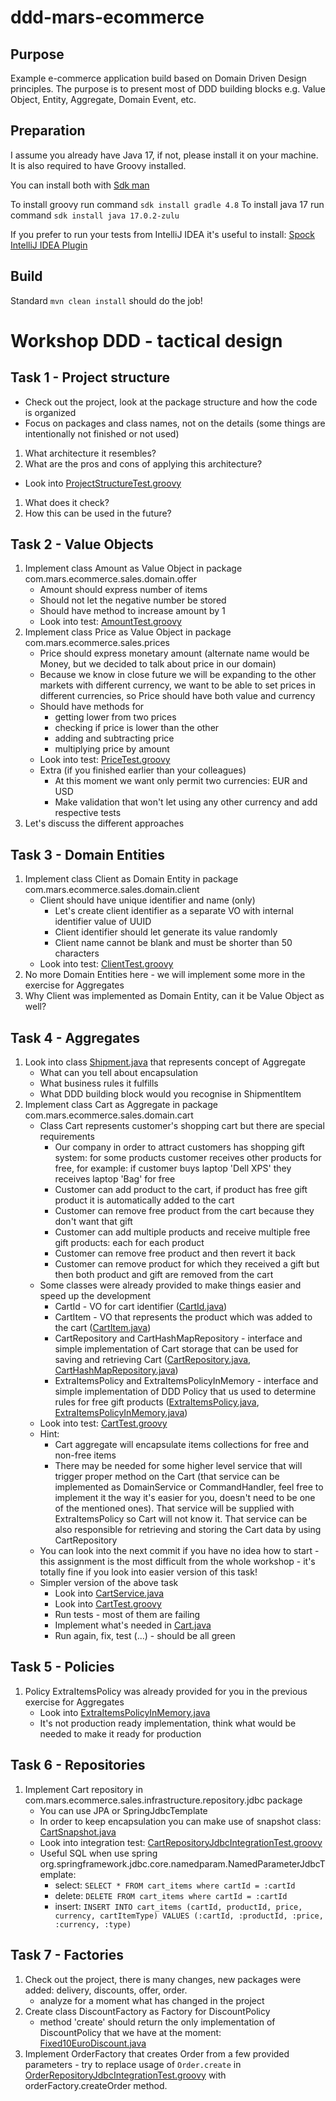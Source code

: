 # ddd-mars-ecommerce

## Purpose

Example e-commerce application build based on Domain Driven Design principles.
The purpose is to present most of DDD building blocks e.g. Value Object, Entity, Aggregate, Domain Event, etc.

## Preparation

I assume you already have Java 17, if not, please install it on your machine.
It is also required to have Groovy installed.

You can install both with [Sdk man](https://sdkman.io)

To install groovy run command `sdk install gradle 4.8`
To install java 17 run command `sdk install java 17.0.2-zulu`

If you prefer to run your tests from IntelliJ IDEA it's useful to install: [Spock IntelliJ IDEA Plugin](https://www.jetbrains.com/idea/guide/tutorials/writing-tests-with-spock/spock-intellij-plugin/)

## Build

Standard `mvn clean install` should do the job!

# Workshop DDD - tactical design

## Task 1 - Project structure

 - Check out the project, look at the package structure and how the code is organized
 - Focus on packages and class names, not on the details (some things are intentionally not finished or not used)

 1. What architecture it resembles?
 2. What are the pros and cons of applying this architecture?

 - Look into [ProjectStructureTest.groovy](src%2Ftest%2Fgroovy%2Fcom%2Fmars%2Fecommerce%2Fsales%2FProjectStructureTest.groovy)

 1. What does it check?
 2. How this can be used in the future?

## Task 2 - Value Objects

 1. Implement class Amount as Value Object in package com.mars.ecommerce.sales.domain.offer
    - Amount should express number of items
    - Should not let the negative number be stored
    - Should have method to increase amount by 1
    - Look into test: [AmountTest.groovy](src%2Ftest%2Fgroovy%2Fcom%2Fmars%2Fecommerce%2Fsales%2Fdomain%2Foffer%2FAmountTest.groovy)
 2. Implement class Price as Value Object in package com.mars.ecommerce.sales.prices
    - Price should express monetary amount (alternate name would be Money, but we decided to talk about price in our domain)
    - Because we know in close future we will be expanding to the other markets with different currency, we want to be able to set prices in different currencies, so Price should have both value and currency
    - Should have methods for
      - getting lower from two prices
      - checking if price is lower than the other
      - adding and subtracting price
      - multiplying price by amount
    - Look into test: [PriceTest.groovy](src%2Ftest%2Fgroovy%2Fcom%2Fmars%2Fecommerce%2Fsales%2Fdomain%2Fprices%2FPriceTest.groovy)
    - Extra (if you finished earlier than your colleagues)
      - At this moment we want only permit two currencies: EUR and USD
      - Make validation that won't let using any other currency and add respective tests
 3. Let's discuss the different approaches

## Task 3 - Domain Entities

 1. Implement class Client as Domain Entity in package com.mars.ecommerce.sales.domain.client
    - Client should have unique identifier and name (only)
      - Let's create client identifier as a separate VO with internal identifier value of UUID
      - Client identifier should let generate its value randomly
      - Client name cannot be blank and must be shorter than 50 characters
    - Look into test: [ClientTest.groovy](src%2Ftest%2Fgroovy%2Fcom%2Fmars%2Fecommerce%2Fsales%2Fdomain%2Fclient%2FClientTest.groovy)
 2. No more Domain Entities here - we will implement some more in the exercise for Aggregates
 3. Why Client was implemented as Domain Entity, can it be Value Object as well?

## Task 4 - Aggregates

 1. Look into class [Shipment.java](src%2Fmain%2Fjava%2Fcom%2Fmars%2Fecommerce%2Fshipping%2Fdomain%2Fwarehouse%2FShipment.java) that represents concept of Aggregate
    - What can you tell about encapsulation
    - What business rules it fulfills
    - What DDD building block would you recognise in ShipmentItem
 2. Implement class Cart as Aggregate in package com.mars.ecommerce.sales.domain.cart
    - Class Cart represents customer's shopping cart but there are special requirements
      - Our company in order to attract customers has shopping gift system: for some products customer receives other products for free, for example: if customer buys laptop 'Dell XPS' they receives laptop 'Bag' for free
      - Customer can add product to the cart, if product has free gift product it is automatically added to the cart
      - Customer can remove free product from the cart because they don't want that gift
      - Customer can add multiple products and receive multiple free gift products: each for each product
      - Customer can remove free product and then revert it back
      - Customer can remove product for which they received a gift but then both product and gift are removed from the cart
    - Some classes were already provided to make things easier and speed up the development
      - CartId - VO for cart identifier ([CartId.java](src%2Fmain%2Fjava%2Fcom%2Fmars%2Fecommerce%2Fsales%2Fdomain%2Fcart%2FCartId.java))
      - CartItem - VO that represents the product which was added to the cart ([CartItem.java](src%2Fmain%2Fjava%2Fcom%2Fmars%2Fecommerce%2Fsales%2Fdomain%2Fcart%2FCartItem.java))
      - CartRepository and CartHashMapRepository - interface and simple implementation of Cart storage that can be used for saving and retrieving Cart ([CartRepository.java](src%2Fmain%2Fjava%2Fcom%2Fmars%2Fecommerce%2Fsales%2Fdomain%2Fcart%2FCartRepository.java), [CartHashMapRepository.java](src%2Ftest%2Fgroovy%2Fcom%2Fmars%2Fecommerce%2Fsales%2Fdomain%2Fcart%2FCartHashMapRepository.java))
      - ExtraItemsPolicy and ExtraItemsPolicyInMemory - interface and simple implementation of DDD Policy that us used to determine rules for free gift products ([ExtraItemsPolicy.java](src%2Fmain%2Fjava%2Fcom%2Fmars%2Fecommerce%2Fsales%2Fdomain%2Fcart%2FExtraItemsPolicy.java), [ExtraItemsPolicyInMemory.java](src%2Fmain%2Fjava%2Fcom%2Fmars%2Fecommerce%2Fsales%2Finfrastructure%2Frepository%2Fhashmap%2FExtraItemsPolicyInMemory.java))
    - Look into test: [CartTest.groovy](src%2Ftest%2Fgroovy%2Fcom%2Fmars%2Fecommerce%2Fsales%2Fdomain%2Fcart%2FCartTest.groovy)
    - Hint:
      - Cart aggregate will encapsulate items collections for free and non-free items
      - There may be needed for some higher level service that will trigger proper method on the Cart (that service can be implemented as DomainService or CommandHandler, feel free to implement it the way it's easier for you, doesn't need to be one of the mentioned ones). That service will be supplied with ExtraItemsPolicy so Cart will not know it. That service can be also responsible for retrieving and storing the Cart data by using CartRepository
    - You can look into the next commit if you have no idea how to start - this assignment is the most difficult from the whole workshop - it's totally fine if you look into easier version of this task!
    - Simpler version of the above task
      - Look into [CartService.java](src%2Fmain%2Fjava%2Fcom%2Fmars%2Fecommerce%2Fsales%2Fdomain%2Fcart%2FCartService.java)
      - Look into [CartTest.groovy](src%2Ftest%2Fgroovy%2Fcom%2Fmars%2Fecommerce%2Fsales%2Fdomain%2Fcart%2FCartTest.groovy)
      - Run tests - most of them are failing
      - Implement what's needed in [Cart.java](src%2Fmain%2Fjava%2Fcom%2Fmars%2Fecommerce%2Fsales%2Fdomain%2Fcart%2FCart.java)
      - Run again, fix, test (...) - should be all green

## Task 5 - Policies

 1. Policy ExtraItemsPolicy was already provided for you in the previous exercise for Aggregates
    - Look into [ExtraItemsPolicyInMemory.java](src%2Fmain%2Fjava%2Fcom%2Fmars%2Fecommerce%2Fsales%2Finfrastructure%2Frepository%2Fhashmap%2FExtraItemsPolicyInMemory.java)
    - It's not production ready implementation, think what would be needed to make it ready for production

## Task 6 - Repositories

 1. Implement Cart repository in com.mars.ecommerce.sales.infrastructure.repository.jdbc package
    - You can use JPA or SpringJdbcTemplate
    - In order to keep encapsulation you can make use of snapshot class: [CartSnapshot.java](src%2Fmain%2Fjava%2Fcom%2Fmars%2Fecommerce%2Fsales%2Fdomain%2Fcart%2FCartSnapshot.java)
    - Look into integration test: [CartRepositoryJdbcIntegrationTest.groovy](src%2Ftest%2Fgroovy%2Fcom%2Fmars%2Fecommerce%2Fsales%2Finfrastructure%2Frepository%2Fjdbc%2FCartRepositoryJdbcIntegrationTest.groovy)
    - Useful SQL when use spring org.springframework.jdbc.core.namedparam.NamedParameterJdbcTemplate:
      - select: `SELECT * FROM cart_items where cartId = :cartId`
      - delete: `DELETE FROM cart_items where cartId = :cartId`
      - insert: `INSERT INTO cart_items (cartId, productId, price, currency, cartItemType) VALUES (:cartId, :productId, :price, :currency, :type)`

## Task 7 - Factories

 1. Check out the project, there is many changes, new packages were added: delivery, discounts, offer, order.
    - analyze for a moment what has changed in the project
 2. Create class DiscountFactory as Factory for DiscountPolicy
    - method 'create' should return the only implementation of DiscountPolicy that we have at the moment: [Fixed10EuroDiscount.java](src%2Fmain%2Fjava%2Fcom%2Fmars%2Fecommerce%2Fsales%2Fdomain%2Fdiscounts%2FFixed10EuroDiscount.java)
 3.  Implement OrderFactory that creates Order from a few provided parameters
    - try to replace usage of `Order.create` in [OrderRepositoryJdbcIntegrationTest.groovy](src%2Ftest%2Fgroovy%2Fcom%2Fmars%2Fecommerce%2Fsales%2Finfrastructure%2Frepository%2Fjdbc%2FOrderRepositoryJdbcIntegrationTest.groovy) with orderFactory.createOrder method.